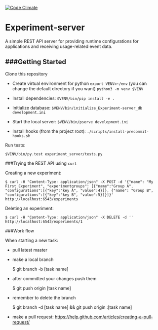 [![Code Climate](https://codeclimate.com/github/TheSoftwareFactory/experiment-server/badges/gpa.svg)](https://codeclimate.com/github/TheSoftwareFactory/experiment-server)

# Experiment-server

A simple REST API server for providing runtime configurations for applications and receiving usage-related event data.

###Getting Started
---------------

Clone this repository

- Create virtual environment for python
`export VENV=~/env` (you can change the default directory if you want)
`python3 -m venv $VENV`

- Install dependencies:
`$VENV/bin/pip install -e .`

- Initialize database:
`$VENV/bin/initialize_Experiment-server_db development.ini`

- Start the local server:
`$VENV/bin/pserve development.ini`

- Install hooks (from the project root):
`./scripts/install-precommit-hooks.sh`


Run tests:

`$VENV/bin/py.test experiment_server/tests.py`

###Trying the REST API using `curl`

Creating a new experiment:

    $ curl -H "Content-Type: application/json" -X POST -d '{"name": "My First Experiment", "experimentgroups": [{"name":"Group A", "configurations":[{"key":"key A", "value":4}]}, {"name": "Group B", "configurations":[{"key":"key B", "value":5}]}]}' http://localhost:6543/experiments

Deleting an experiment:

    $ curl -H "Content-Type: application/json" -X DELETE -d '' http://localhost:6543/experiments/1

###Work flow

When starting a new task:
- pull latest master
- make a local branch 

    $ git branch -b [task name]

- after committed your changes push them 

    $ git push origin [task name]

- remember to delete the branch

    $ git branch -d [task name] && git push origin :[task name]

- make a pull request: https://help.github.com/articles/creating-a-pull-request/


